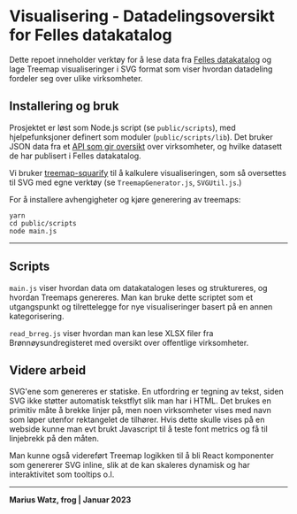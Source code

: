 
Visualisering - Datadelingsoversikt for Felles datakatalog
=====================

Dette repoet inneholder verktøy for å lese data fra [Felles datakatalog](https://data.norge.no/) og lage Treemap visualiseringer i SVG format som viser hvordan datadeling fordeler seg over ulike virksomheter.


Installering og bruk
----

Prosjektet er løst som Node.js script (se `public/scripts`), med hjelpefunksjoner definert som moduler (`public/scripts/lib`). Det bruker JSON data fra et [API som gir oversikt](https://kodeverkstad.no/api/fdk_api.php?short) over virksomheter, og hvilke datasett de har publisert i Felles datakatalog.

Vi bruker [treemap-squarify](https://www.npmjs.com/package/treemap-squarify) til å kalkulere visualiseringen, som så oversettes til SVG med egne verktøy (se `TreemapGenerator.js`, `SVGUtil.js`.)

For å installere avhengigheter og kjøre generering av treemaps:

```
yarn
cd public/scripts
node main.js
```

----

Scripts
------

`main.js` viser hvordan data om datakatalogen leses og struktureres, og hvordan Treemaps genereres. Man kan bruke dette scriptet som et utgangspunkt og tilrettelegge for nye visualiseringer basert på en annen kategorisering.

`read_brreg.js` viser hvordan man kan lese XLSX filer  fra Brønnøysundregisteret med oversikt over offentlige virksomheter.

Videre arbeid
---


SVG'ene som genereres er statiske. En utfordring er tegning av tekst, siden SVG ikke støtter automatisk tekstflyt slik man har i HTML. Det brukes en primitiv måte å brekke linjer på, men noen virksomheter vises med navn som løper utenfor rektangelet de tilhører. Hvis dette skulle vises på en webside kunne man evt brukt Javascript til å teste font metrics og få til linjebrekk på den måten.

Man kunne også videreført Treemap logikken til å bli React komponenter som genererer SVG inline, slik at de kan skaleres dynamisk og har interaktivitet som tooltips o.l.

----

**Marius Watz, frog | Januar 2023**